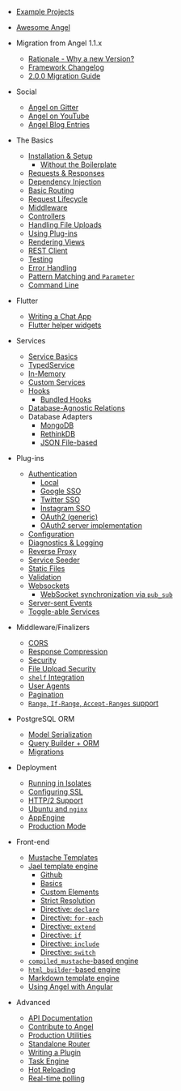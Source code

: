 * [Example Projects](https://github.com/angel-dart/examples-v2)
* [Awesome Angel](https://github.com/angel-dart/awesome-angel)

* Migration from Angel 1.1.x
  * [Rationale - Why a new Version?](migration/rationale.md)
  * [Framework Changelog](https://github.com/angel-dart/framework/blob/master/CHANGELOG.md)
  * [2.0.0 Migration Guide](migration/migration-guide.md)

* Social
  * [Angel on Gitter](https://gitter.im/angel_dart/discussion)
  * [Angel on YouTube](https://www.youtube.com/watch?v=52hazf35b0M&list=PLl3P3tmiT-fqGCB2vSPq8HhpugEDNWUo6)
  * [Angel Blog Entries](https://thosakwe.com/tag/angel)

* The Basics
  * [Installation & Setup](the-basics/installation.md)
    * [Without the Boilerplate](the-basics/without-the-boilerplate.md)
  * [Requests & Responses](the-basics/requests-and-responses.md)
  * [Dependency Injection](the-basics/dependency-injection.md)
  * [Basic Routing](the-basics/basic-routing.md)
  * [Request Lifecycle](the-basics/request-lifecycle.md)
  * [Middleware](the-basics/middleware.md)
  * [Controllers](the-basics/controllers.md)
  * [Handling File Uploads](the-basics/file-uploads.md)
  * [Using Plug-ins](the-basics/using-plug-ins.md)
  * [Rendering Views](the-basics/rendering-views.md)
  * [REST Client](https://github.com/angel-dart/client)
  * [Testing](the-basics/testing.md)
  * [Error Handling](the-basics/error-handling.md)
  * [Pattern Matching and `Parameter`](the-basics/pattern-matching.md)
  * [Command Line](the-basics/cli.md)

* Flutter
  * [Writing a Chat App](https://dart.academy/building-a-real-time-chat-app-with-angel-and-flutter/)
  * [Flutter helper widgets](https://github.com/angel-dart/flutter)

* Services
  * [Service Basics](services/service-basics.md)
  * [TypedService](services/typedservice.md)
  * [In-Memory](services/in-memory.md)
  * [Custom Services](services/custom-services.md)
  * [Hooks](services/hooks.md)
    * [Bundled Hooks](https://www.dartdocs.org/documentation/angel_framework/latest/angel_framework.hooks/angel_framework.hooks-library.html)
  * [Database-Agnostic Relations](https://github.com/angel-dart/relations)
  * Database Adapters
    * [MongoDB](https://github.com/angel-dart/mongo)
    * [RethinkDB](https://github.com/angel-dart/rethink)
    * [JSON File-based](https://github.com/angel-dart/file_service)

* Plug-ins
  * [Authentication](https://github.com/angel-dart/auth)
    * [Local](https://github.com/angel-dart/auth/wiki/Local-Auth)
    * [Google SSO](https://github.com/angel-dart/auth_google)
    * [Twitter SSO](https://github.com/angel-dart/auth_twitter)
    * [Instagram SSO](https://github.com/angel-dart/auth_instagram)
    * [OAuth2 \(generic\)](https://github.com/angel-dart/auth_oauth2)
    * [OAuth2 server implementation](https://github.com/angel-dart/oauth2)
  * [Configuration](https://github.com/angel-dart/configuration)
  * [Diagnostics & Logging](https://github.com/angel-dart/diagnostics)
  * [Reverse Proxy](https://github.com/angel-dart/proxy)
  * [Service Seeder](https://github.com/angel-dart/seeder)
  * [Static Files](https://github.com/angel-dart/static)
  * [Validation](https://github.com/angel-dart/validate)
  * [Websockets](https://github.com/angel-dart/websocket)
    * [WebSocket synchronization via `pub_sub`](https://github.com/angel-dart/sync)
  * [Server-sent Events](https://github.com/angel-dart/eventsource)
  * [Toggle-able Services](https://github.com/angel-dart/toggle)

* Middleware/Finalizers
  * [CORS](https://github.com/angel-dart/cors)
  * [Response Compression](https://github.com/angel-dart/compress)
  * [Security](https://github.com/angel-dart/security)
  * [File Upload Security](https://github.com/angel-dart/file_security)
  * [`shelf` Integration](https://github.com/angel-dart/shelf)
  * [User Agents](https://github.com/angel-dart/user_agent)
  * [Pagination](https://github.com/angel-dart/paginate)
  * [`Range`, `If-Range`, `Accept-Ranges` support](https://github.com/angel-dart/range)

* PostgreSQL ORM
  * [Model Serialization](https://github.com/angel-dart/serialize)
  * [Query Builder + ORM](https://github.com/angel-dart/orm)
  * [Migrations](https://github.com/angel-dart/migration)

* Deployment
  * [Running in Isolates](deployment/running-in-isolates.md)
  * [Configuring SSL](deployment/configuring-ssl.md)
  * [HTTP/2 Support](https://github.com/angel-dart/http2)
  * [Ubuntu and `nginx`](deployment/ubuntu-and-nginx.md)
  * [AppEngine](deployment/deployment-to-appengine.md)
  * [Production Mode](deployment/production-mode.md)

* Front-end
  * [Mustache Templates](https://github.com/angel-dart/mustache)
  * [Jael template engine](front-end/jael/README.md)
    * [Github](https://github.com/angel-dart/jael)
    * [Basics](front-end/jael/Basics.md)
    * [Custom Elements](front-end/jael/Custom-Elements.md)
    * [Strict Resolution](front-end/jael/Strict-Resolution.md)
    * [Directive: `declare`](front-end/jael/Directive:-declare.md)
    * [Directive: `for-each`](front-end/jael/Directive:-for-each.md)
    * [Directive: `extend`](front-end/jael/Directive:-extend.md)
    * [Directive: `if`](front-end/jael/Directive:-if.md)
    * [Directive: `include`](front-end/jael/Directive:-include.md)
    * [Directive: `switch`](front-end/jael/Directive:-switch.md)
  * [`compiled_mustache`-based engine](https://github.com/thislooksfun/angel_compiled_mustache)
  * [`html_builder`-based engine](https://github.com/angel-dart/html)
  * [Markdown template engine](https://github.com/angel-dart/markdown)
  * [Using Angel with Angular](https://dart.academy/using-angel-with-angular2/)

* Advanced
  * [API Documentation](http://www.dartdocs.org/documentation/angel_framework/latest)
  * [Contribute to Angel](https://github.com/angel-dart/angel)
  * [Production Utilities](https://github.com/angel-dart/production)
  * [Standalone Router](https://github.com/angel-dart/route)
  * [Writing a Plugin](advanced/writing-a-plugin.md)
  * [Task Engine](https://github.com/angel-dart/task)
  * [Hot Reloading](https://github.com/angel-dart/hot)
  * [Real-time polling](https://github.com/angel-dart/poll)
